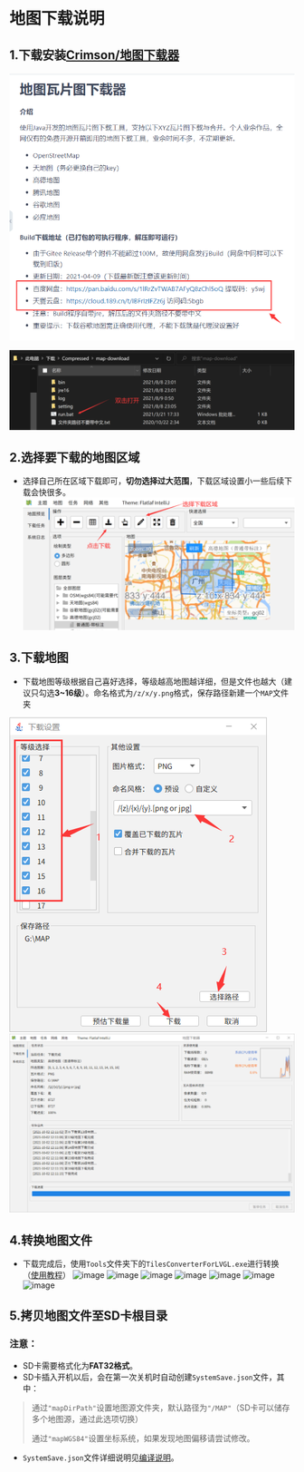 # 地图下载说明

## 1.下载安装[Crimson/地图下载器](https://gitee.com/CrimsonHu/java_map_download/)

![image](https://github.com/FASTSHIFT/X-TRACK/blob/main/Images/%E5%9C%B0%E5%9B%BE%E4%B8%8B%E8%BD%BD%E6%95%99%E7%A8%8B/1-%E4%B8%8B%E8%BD%BD%E5%AE%89%E8%A3%85Crimson%E5%9C%B0%E5%9B%BE%E4%B8%8B%E8%BD%BD%E5%99%A8.png)

![image](https://github.com/FASTSHIFT/X-TRACK/blob/main/Images/%E5%9C%B0%E5%9B%BE%E4%B8%8B%E8%BD%BD%E6%95%99%E7%A8%8B/2-%E8%BF%90%E8%A1%8C%E4%B8%8B%E8%BD%BD%E5%99%A8.png)

## 2.选择要下载的地图区域
 * 选择自己所在区域下载即可，**切勿选择过大范围**，下载区域设置小一些后续下载会快很多。
![image](https://github.com/FASTSHIFT/X-TRACK/blob/main/Images/%E5%9C%B0%E5%9B%BE%E4%B8%8B%E8%BD%BD%E6%95%99%E7%A8%8B/3-%E9%80%89%E6%8B%A9%E4%B8%8B%E8%BD%BD%E5%8C%BA%E5%9F%9F.png)
## 3.下载地图
 * 下载地图等级根据自己喜好选择，等级越高地图越详细，但是文件也越大（建议只勾选**3~16级**）。命名格式为`/z/x/y.png`格式，保存路径新建一个`MAP`文件夹
 
![image](https://github.com/FASTSHIFT/X-TRACK/blob/main/Images/%E5%9C%B0%E5%9B%BE%E4%B8%8B%E8%BD%BD%E6%95%99%E7%A8%8B/4-%E5%9C%B0%E5%9B%BE%E4%B8%8B%E8%BD%BD%E9%85%8D%E7%BD%AE.png)
![image](https://github.com/FASTSHIFT/X-TRACK/blob/main/Images/%E5%9C%B0%E5%9B%BE%E4%B8%8B%E8%BD%BD%E6%95%99%E7%A8%8B/5-%E4%B8%8B%E8%BD%BD%E5%AE%8C%E6%88%90.png)

## 4.转换地图文件
* 下载完成后，使用`Tools`文件夹下的`TilesConverterForLVGL.exe`进行转换（[使用教程](https://github.com/FASTSHIFT/X-TRACK/tree/main/Images/MapConverter%E4%BD%BF%E7%94%A8%E6%95%99%E7%A8%8B)）
![image](https://github.com/FASTSHIFT/X-TRACK/blob/main/Images/MapConverter%E4%BD%BF%E7%94%A8%E6%95%99%E7%A8%8B/1.png)
![image](https://github.com/FASTSHIFT/X-TRACK/blob/main/Images/MapConverter%E4%BD%BF%E7%94%A8%E6%95%99%E7%A8%8B/2.png)
![image](https://github.com/FASTSHIFT/X-TRACK/blob/main/Images/MapConverter%E4%BD%BF%E7%94%A8%E6%95%99%E7%A8%8B/3.png)
![image](https://github.com/FASTSHIFT/X-TRACK/blob/main/Images/MapConverter%E4%BD%BF%E7%94%A8%E6%95%99%E7%A8%8B/4.png)
![image](https://github.com/FASTSHIFT/X-TRACK/blob/main/Images/MapConverter%E4%BD%BF%E7%94%A8%E6%95%99%E7%A8%8B/5.png)
![image](https://github.com/FASTSHIFT/X-TRACK/blob/main/Images/MapConverter%E4%BD%BF%E7%94%A8%E6%95%99%E7%A8%8B/6.png)
![image](https://github.com/FASTSHIFT/X-TRACK/blob/main/Images/MapConverter%E4%BD%BF%E7%94%A8%E6%95%99%E7%A8%8B/7.png)

## 5.拷贝地图文件至SD卡根目录
### 注意：
 * SD卡需要格式化为**FAT32格式**。
 * SD卡插入开机以后，会在第一次关机时自动创建`SystemSave.json`文件，其中：
 > 通过`"mapDirPath"`设置地图源文件夹，默认路径为`"/MAP"`（SD卡可以储存多个地图源，通过此选项切换）
 > 
 > 通过`"mapWGS84"`设置坐标系统，如果发现地图偏移请尝试修改。
 * `SystemSave.json`文件详细说明见[编译说明](https://github.com/FASTSHIFT/X-TRACK/blob/main/Software/README.md)。
